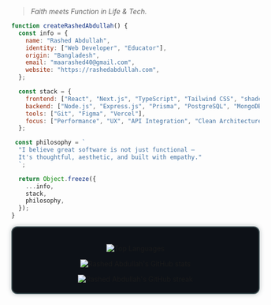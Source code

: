 > _Faith meets Function in Life & Tech._

``` js
function createRashedAbdullah() {
  const info = {
    name: "Rashed Abdullah",
    identity: ["Web Developer", "Educator"],
    origin: "Bangladesh",
    email: "maarashed40@gmail.com",
    website: "https://rashedabdullah.com",
  };

  const stack = {
    frontend: ["React", "Next.js", "TypeScript", "Tailwind CSS", "shadcn/ui"],
    backend: ["Node.js", "Express.js", "Prisma", "PostgreSQL", "MongoDB"],
    tools: ["Git", "Figma", "Vercel"],
    focus: ["Performance", "UX", "API Integration", "Clean Architecture"],
  };

 const philosophy = `
  "I believe great software is not just functional — 
  It's thoughtful, aesthetic, and built with empathy."
  `;

  return Object.freeze({
    ...info,
    stack,
    philosophy,
  });
}
```


<div align="center" style="border: 2px solid #3A4C50; border-radius: 12px; padding: 20px; background-color: #0d1117; box-shadow: 0 0 10px rgba(58, 76, 80, 0.4);">

  <img src="https://github-readme-stats.vercel.app/api/top-langs/?username=RashedAbdullah&theme=dark&hide_border=true&include_all_commits=true&count_private=true&layout=compact" alt="Top Languages" /><br/>
  
  <img src="https://github-readme-stats.vercel.app/api?username=RashedAbdullah&theme=dark&hide_border=true&include_all_commits=true&count_private=true" alt="Rashed Abdullah's GitHub stats" /><br/>

  <img src="https://nirzak-streak-stats.vercel.app/?user=RashedAbdullah&theme=dark&hide_border=true" alt="Rashed Abdullah's GitHub streak" />



</div>


